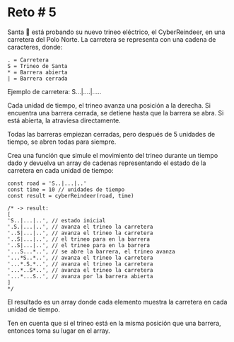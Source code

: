 # Reto # 5

Santa 🎅 está probando su nuevo trineo eléctrico, el CyberReindeer, en una carretera del Polo Norte. La carretera se representa con una cadena de caracteres, donde:


    . = Carretera
    S = Trineo de Santa
    * = Barrera abierta
    | = Barrera cerrada

Ejemplo de carretera: S...|....|.....

Cada unidad de tiempo, el trineo avanza una posición a la derecha. Si encuentra una barrera cerrada, se detiene hasta que la barrera se abra. Si está abierta, la atraviesa directamente.

Todas las barreras empiezan cerradas, pero después de 5 unidades de tiempo, se abren todas para siempre.

Crea una función que simule el movimiento del trineo durante un tiempo dado y devuelva un array de cadenas representando el estado de la carretera en cada unidad de tiempo:

    const road = 'S..|...|..'
    const time = 10 // unidades de tiempo
    const result = cyberReindeer(road, time)

    /* -> result:
    [
    'S..|...|..', // estado inicial
    '.S.|...|..', // avanza el trineo la carretera
    '..S|...|..', // avanza el trineo la carretera
    '..S|...|..', // el trineo para en la barrera
    '..S|...|..', // el trineo para en la barrera
    '...S...*..', // se abre la barrera, el trineo avanza
    '...*S..*..', // avanza el trineo la carretera
    '...*.S.*..', // avanza el trineo la carretera
    '...*..S*..', // avanza el trineo la carretera
    '...*...S..', // avanza por la barrera abierta
    ]
    */

El resultado es un array donde cada elemento muestra la carretera en cada unidad de tiempo.

Ten en cuenta que si el trineo está en la misma posición que una barrera, entonces toma su lugar en el array.